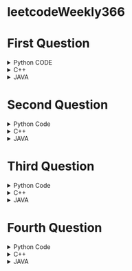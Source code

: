 # leetcodeWeekly366

# First Question
<details>

  <summary>Python CODE</summary>
METHOD ONE 

```
class Solution:
    def differenceOfSums(self, n: int, m: int) -> int:
        intList = [i for i in range(1, n+1)]
        divisible = notDivisible = 0
        for num in intList:
            if num%m == 0:
                divisible += num
            else:
                notDivisible += num
        return notDivisible - divisible
```
METHOD 2

```

class Solution:
    def differenceOfSums(self, n: int, m: int) -> int:
        totalSum = n*(n+1)//2
        loop = n//m
        mSum = 0
        while loop:
            totalSum -= loop*m
            mSum += loop*m
            loop-= 1
        return totalSum - mSum
```

</details>

<details>
  <summary>C++</summary>
</details>


<details>
  <summary>JAVA</summary>
  
</details>


# Second Question

<details>
    <summary>Python Code</summary>
  ```
  class Solution:
    def minProcessingTime(self, pT: List[int], tasks: List[int]) -> int:
        maxi = 0
        pT.sort()
        sortedTasks = sorted(tasks)
        j = len(sortedTasks) - 1
        count = 0
        ptIdx = 0
        maxinFour = 0
        num = pT[ptIdx]
        while j>=0:
            if count == 4:
                ptIdx += 1
                num = pT[ptIdx]
                count = 0
                if maxi <= maxinFour:
                    maxi = maxinFour
                maxinFour = 0
            maxinFour = max(maxinFour, num + sortedTasks[j])
            count += 1
            j-=1
        return max(maxinFour, maxi)
  ```
</details>


<details>
  <summary>C++</summary>
</details>


<details>
  <summary>JAVA</summary>
  
</details>


# Third Question

<details>
    <summary>Python Code</summary>

</details>


<details>
  <summary>C++</summary>

</details>


<details>
  <summary>JAVA</summary>

</details>



# Fourth Question

<details>
    <summary>Python Code</summary>

    class Solution:
    def maxSum(self, n: list[int], k: int) -> int:
        mod = 10**9 + 7
        binaryArr = [0] * 31
        for x in n:
            for i in range(31):
                if x & (1 << i):
                    binaryArr[i] += 1
        r = 0
        while sum(binaryArr) and k:
            c = 0
            k -= 1
            for i in range(31):
                if binaryArr[i]:
                    binaryArr[i] -= 1
                    c += 1 << i
            r += c * c
            r %= mod
        return r

</details>


<details>
  <summary>C++</summary>

</details>


<details>
  <summary>JAVA</summary>

</details>

